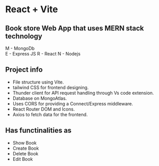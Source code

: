 # React + Vite

## Book store Web App that uses MERN stack technology

M - MongoDb  
E - Express JS
R - React
N - Nodejs

## Project info

- File structure using Vite.
- tailwind CSS for frontend designing.
- Thunder client for API request handling through Vs code extension.
- Database on MongoAtlas.
- Uses CORS for providing a Connect/Express middleware.
- React Router DOM and Icons.
- Axios to fetch data for the frontend.

## Has functinalities as

- Show Book
- Create Book
- Delete Book
- Edit Book
